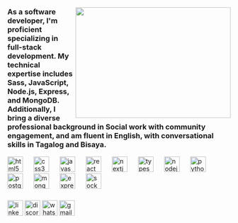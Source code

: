 <h2 align="left"Hi! I'm Baby Nap Boltron a passionate Software Developer</h2>

###
<img align="right" width="350" height="250" src="https://media.giphy.com/media/qgQUggAC3Pfv687qPC/giphy.gif"  />
<h3> As a software developer, I'm proficient specializing in full-stack development. My technical expertise includes Sass, JavaScript, Node.js, Express, and MongoDB.
 Additionally, I bring a diverse professional background in Social work with community engagement, and am fluent in English, with conversational skills in Tagalog and Bisaya.</h4>

 <div align="left">
  <img src="https://cdn.jsdelivr.net/gh/devicons/devicon/icons/html5/html5-original.svg" height="35" alt="html5 logo" style="margin-right: 20px;" />
  <img src="https://cdn.jsdelivr.net/gh/devicons/devicon/icons/css3/css3-original.svg" height="35" alt="css3 logo" style="margin-right: 20px;" />
  <img src="https://cdn.jsdelivr.net/gh/devicons/devicon/icons/javascript/javascript-original.svg" height="35" alt="javascript logo" style="margin-right: 20px;" />
  <img src="https://cdn.jsdelivr.net/gh/devicons/devicon/icons/react/react-original.svg" height="35" alt="react logo" style="margin-right: 20px;" />
  <img src="https://cdn.jsdelivr.net/gh/devicons/devicon/icons/nextjs/nextjs-original.svg" height="35" alt="nextjs logo" style="margin-right: 20px;" />
  <img src="https://cdn.jsdelivr.net/gh/devicons/devicon/icons/typescript/typescript-original.svg" height="35" alt="typescript logo" style="margin-right: 20px;" />
  <img src="https://cdn.jsdelivr.net/gh/devicons/devicon/icons/nodejs/nodejs-original.svg" height="35" alt="nodejs logo" style="margin-right: 20px;" />
  <img src="https://cdn.jsdelivr.net/gh/devicons/devicon/icons/python/python-original.svg" height="35" alt="python logo" style="margin-right: 20px;" />
  <img src="https://cdn.jsdelivr.net/gh/devicons/devicon/icons/postgresql/postgresql-original.svg" height="35" alt="postgresql logo" style="margin-right: 20px;" />
  <img src="https://cdn.jsdelivr.net/gh/devicons/devicon/icons/mongodb/mongodb-original.svg" height="35" alt="mongodb logo" style="margin-right: 20px;" />
  <img src="https://cdn.jsdelivr.net/gh/devicons/devicon/icons/express/express-original.svg" height="35" alt="express logo" style="margin-right: 20px;" />
  <img src="https://cdn.jsdelivr.net/gh/devicons/devicon/icons/socketio/socketio-original.svg" height="35" alt="socketio logo" style="margin-right: 20px;" />
</div>

###

<div align="left" >
<!--   <img src="https://img.shields.io/static/v1?message=Facebook&logo=facebook&label=&color=1877F2&logoColor=white&labelColor=&style=for-the-badge" height="35" alt="facebook logo"  /> -->
  <img src="https://img.shields.io/static/v1?message=LinkedIn&logo=linkedin&label=&color=0077B5&logoColor=white&labelColor=&style=for-the-badge" height="35" alt="linkedin logo"  />
  <img src="https://img.shields.io/static/v1?message=Discord&logo=discord&label=&color=7289DA&logoColor=white&labelColor=&style=for-the-badge" height="35" alt="discord logo"  />
  <img src="https://img.shields.io/static/v1?message=Whatsapp&logo=whatsapp&label=&color=25D366&logoColor=white&labelColor=&style=for-the-badge" height="35" alt="whatsapp logo"  />
  <img src="https://img.shields.io/static/v1?message=Gmail&logo=gmail&label=&color=D14836&logoColor=white&labelColor=&style=for-the-badge" height="35" alt="gmail logo"  />
</div>


